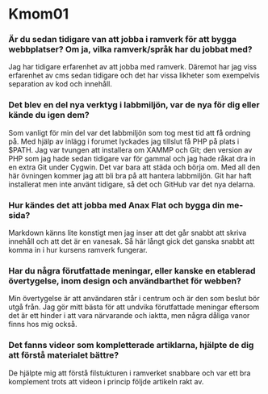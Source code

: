Kmom01
===============================

### Är du sedan tidigare van att jobba i ramverk för att bygga webbplatser? Om ja, vilka ramverk/språk har du jobbat med?
Jag har tidigare erfarenhet av att jobba med ramverk. Däremot har jag viss erfarenhet av cms sedan tidigare och det har vissa likheter som exempelvis separation av kod och innehåll.

### Det blev en del nya verktyg i labbmiljön, var de nya för dig eller kände du igen dem?
Som vanligt för min del var det labbmiljön som tog mest tid att få ordning på. Med hjälp av inlägg i forumet lyckades jag tillslut få PHP på plats i $PATH. Jag var tvungen att installera om XAMMP och Git; den version av PHP som jag hade sedan tidigare var för gammal och jag hade råkat dra in en extra Git under Cygwin. Det var bara att städa och börja om. Med all den här övningen kommer jag att bli bra på att hantera labbmiljön. Git har haft installerat men inte använt tidigare, så det och GitHub var det nya delarna.

### Hur kändes det att jobba med Anax Flat och bygga din me-sida?
Markdown känns lite konstigt men jag inser att det går snabbt att skriva innehåll och att det är en vanesak. Så här långt gick det ganska snabbt att komma in i hur kursens ramverk fungerar.

### Har du några förutfattade meningar, eller kanske en etablerad övertygelse, inom design och användbarthet för webben?
Min övertygelse är att användaren står i centrum och är den som beslut bör utgå från. Jag gör mitt bästa för att undvika förutfattade meningar eftersom det är ett hinder i att vara närvarande och iaktta, men några dåliga vanor finns hos mig också.

### Det fanns videor som kompletterade artiklarna, hjälpte de dig att förstå materialet bättre?
De hjälpte mig att förstå filstukturen i ramverket snabbare och var ett bra komplement trots att videon i princip följde artikeln rakt av.
